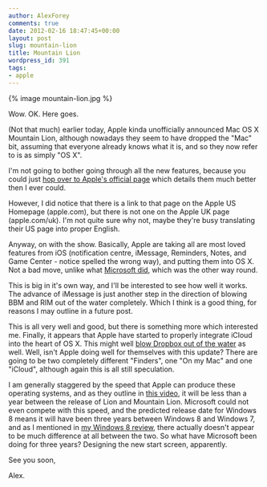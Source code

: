 ```yaml
---
author: AlexForey
comments: true
date: 2012-02-16 18:47:45+00:00
layout: post
slug: mountain-lion
title: Mountain Lion
wordpress_id: 391
tags:
- apple
---
```


{% image mountain-lion.jpg %}

Wow. OK. Here goes.

(Not that much) earlier today, Apple kinda unofficially announced Mac OS X Mountain Lion, although nowadays they seem to have dropped the "Mac" bit, assuming that everyone already knows what it is, and so they now refer to is as simply "OS X".

I'm not going to bother going through all the new features, because you could just [hop over to Apple's official page](http://www.apple.com/macosx/mountain-lion/) which details them much better then I ever could.

However, I did notice that there is a link to that page on the Apple US Homepage (apple.com), but there is not one on the Apple UK page (apple.com/uk). I'm not quite sure why not, maybe they're busy translating their US page into proper English.

Anyway, on with the show. Basically, Apple are taking all are most loved features from iOS (notification centre, iMessage, Reminders, Notes, and Game Center - notice spelled the wrong way), and putting them into OS X. Not a bad move, unlike what [Microsoft did](http://filmandstuff.co.uk/204-windows8), which was the other way round.

This is big in it's own way, and I'll be interested to see how well it works. The advance of iMessage is just another step in the direction of blowing BBM and RIM out of the water completely. Which I think is a good thing, for reasons I may outline in a future post.

This is all very well and good, but there is something more which interested me. Finally, it appears that Apple have started to properly integrate iCloud into the heart of OS X. This might well [blow Dropbox out of the water](http://t.co/7Y7hRZ4c) as well. Well, isn't Apple doing well for themselves with this update? There are going to be two completely different "Finders", one "On my Mac" and one "iCloud", although again this is all still speculation.

I am generally staggered by the speed that Apple can produce these operating systems, and as they outline in [this video](http://www.apple.com/macosx/mountain-lion/features.html#video-mountainlion), it will be less than a year between the release of Lion and Mountain Lion. Microsoft could not even compete with this speed, and the predicted release date for Windows 8 means it will have been three years between Windows 8 and Windows 7, and as I mentioned in [my Windows 8 review](http://filmandstuff.co.uk/204-windows8), there actually doesn't appear to be much difference at all between the two. So what have Microsoft been doing for three years? Designing the new start screen, apparently.

See you soon,

Alex.
